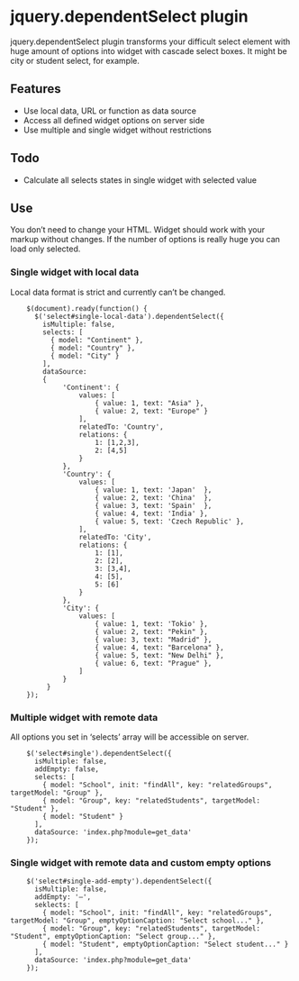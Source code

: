 # jquery.dependentSelect plugin
jquery.dependentSelect plugin transforms your difficult select element with huge amount of options into widget with cascade select boxes. It might be city or student select, for example.

## Features
* Use local data, URL or function as data source
* Access all defined widget options on server side
* Use multiple and single widget without restrictions

## Todo
* Calculate all selects states in single widget with selected value

## Use

You don’t need to change your HTML. Widget should work with your markup without changes. If the number of options is really huge you can load only selected.

### Single widget with local data

Local data format is strict and currently can’t be changed.

        $(document).ready(function() {
          $('select#single-local-data').dependentSelect({
            isMultiple: false,
            selects: [
              { model: "Continent" },
              { model: "Country" },
              { model: "City" }
            ],
            dataSource: 
            {
                 'Continent': {
                     values: [
                         { value: 1, text: "Asia" },
                         { value: 2, text: "Europe" }
                     ],
                     relatedTo: 'Country',
                     relations: {
                         1: [1,2,3],
                         2: [4,5]
                     }
                 },
                 'Country': {
                     values: [
                         { value: 1, text: 'Japan'  },
                         { value: 2, text: 'China'  },
                         { value: 3, text: 'Spain'  },
                         { value: 4, text: 'India' },
                         { value: 5, text: 'Czech Republic' },
                     ],
                     relatedTo: 'City',
                     relations: {
                         1: [1],
                         2: [2],
                         3: [3,4],
                         4: [5],
                         5: [6]
                     }
                 },
                 'City': {
                     values: [
                         { value: 1, text: 'Tokio' },
                         { value: 2, text: "Pekin" },
                         { value: 3, text: "Madrid" },
                         { value: 4, text: "Barcelona" },
                         { value: 5, text: "New Delhi" },
                         { value: 6, text: "Prague" },
                     ]
                 }
             }
        });

### Multiple widget with remote data

All options you set in ‘selects’ array will be accessible on server.

        $('select#single').dependentSelect({
          isMultiple: false,
          addEmpty: false,
          selects: [
            { model: "School", init: "findAll", key: "relatedGroups", targetModel: "Group" },
            { model: "Group", key: "relatedStudents", targetModel: "Student" },
            { model: "Student" }
          ],
          dataSource: 'index.php?module=get_data'
        });

### Single widget with remote data and custom empty options

        $('select#single-add-empty').dependentSelect({
          isMultiple: false,
          addEmpty: '—',
          seklects: [
            { model: "School", init: "findAll", key: "relatedGroups", targetModel: "Group", emptyOptionCaption: "Select school..." },
            { model: "Group", key: "relatedStudents", targetModel: "Student", emptyOptionCaption: "Select group..." },
            { model: "Student", emptyOptionCaption: "Select student..." }
          ],
          dataSource: 'index.php?module=get_data'
        });

